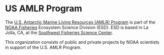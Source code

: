 # US AMLR Program

The [U.S. Antarctic Marine Living Resources (AMLR) Program](https://www.fisheries.noaa.gov/about/antarctic-ecosystem-research-division-southwest-fisheries-science-center) is part of the [NOAA Fisheries](https://www.fisheries.noaa.gov/) Ecosystem Science Division (ESD). ESD is based in La Jolla, CA, at the [Southwest Fisheries Science Center](https://www.fisheries.noaa.gov/about/southwest-fisheries-science-center).

This organization consists of public and private projects by NOAA scientists in support of the U.S. AMLR Program.
